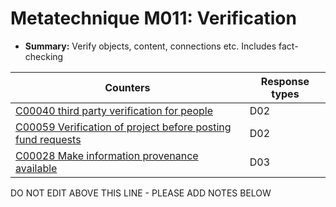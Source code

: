 # Metatechnique M011: Verification

* **Summary:** Verify objects, content, connections etc. Includes fact-checking


| Counters | Response types |
| -------- | -------------- |
| [C00040 third party verification for people](../../generated_pages/counters/C00040.md) | D02 |
| [C00059 Verification of project before posting fund requests](../../generated_pages/counters/C00059.md) | D02 |
| [C00028 Make information provenance available](../../generated_pages/counters/C00028.md) | D03 |



DO NOT EDIT ABOVE THIS LINE - PLEASE ADD NOTES BELOW